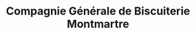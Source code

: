 ---
title: "Compagnie Générale de Biscuiterie Montmartre"
url: /paris/compagnie-generale-de-biscuiterie-montmartre/
shop: Konditorei
---